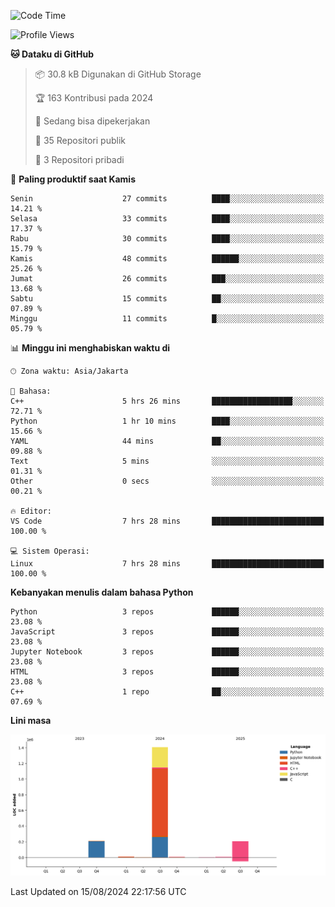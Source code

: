 <!--START_SECTION:waka-->
![Code Time](http://img.shields.io/badge/Code%20Time-7%20hrs%2028%20mins-blue)

![Profile Views](http://img.shields.io/badge/Profil%20dilihat-621-blue)

**🐱 Dataku di GitHub** 

> 📦 30.8 kB Digunakan di GitHub Storage 
 > 
> 🏆 163 Kontribusi pada 2024
 > 
> 💼 Sedang bisa dipekerjakan
 > 
> 📜 35 Repositori publik 
 > 
> 🔑 3 Repositori pribadi 
 > 
📅 **Paling produktif saat Kamis** 

```text
Senin                    27 commits          ████░░░░░░░░░░░░░░░░░░░░░   14.21 % 
Selasa                   33 commits          ████░░░░░░░░░░░░░░░░░░░░░   17.37 % 
Rabu                     30 commits          ████░░░░░░░░░░░░░░░░░░░░░   15.79 % 
Kamis                    48 commits          ██████░░░░░░░░░░░░░░░░░░░   25.26 % 
Jumat                    26 commits          ███░░░░░░░░░░░░░░░░░░░░░░   13.68 % 
Sabtu                    15 commits          ██░░░░░░░░░░░░░░░░░░░░░░░   07.89 % 
Minggu                   11 commits          █░░░░░░░░░░░░░░░░░░░░░░░░   05.79 % 
```


📊 **Minggu ini menghabiskan waktu di** 

```text
🕑︎ Zona waktu: Asia/Jakarta

💬 Bahasa: 
C++                      5 hrs 26 mins       ██████████████████░░░░░░░   72.71 % 
Python                   1 hr 10 mins        ████░░░░░░░░░░░░░░░░░░░░░   15.66 % 
YAML                     44 mins             ██░░░░░░░░░░░░░░░░░░░░░░░   09.88 % 
Text                     5 mins              ░░░░░░░░░░░░░░░░░░░░░░░░░   01.31 % 
Other                    0 secs              ░░░░░░░░░░░░░░░░░░░░░░░░░   00.21 % 

🔥 Editor: 
VS Code                  7 hrs 28 mins       █████████████████████████   100.00 % 

💻 Sistem Operasi: 
Linux                    7 hrs 28 mins       █████████████████████████   100.00 % 
```

**Kebanyakan menulis dalam bahasa Python** 

```text
Python                   3 repos             ██████░░░░░░░░░░░░░░░░░░░   23.08 % 
JavaScript               3 repos             ██████░░░░░░░░░░░░░░░░░░░   23.08 % 
Jupyter Notebook         3 repos             ██████░░░░░░░░░░░░░░░░░░░   23.08 % 
HTML                     3 repos             ██████░░░░░░░░░░░░░░░░░░░   23.08 % 
C++                      1 repo              ██░░░░░░░░░░░░░░░░░░░░░░░   07.69 % 
```



**Lini masa**

![Lines of Code chart](https://raw.githubusercontent.com/yusuf601/yusuf601/main/assets/bar_graph.png)


 Last Updated on 15/08/2024 22:17:56 UTC
<!--END_SECTION:waka-->
